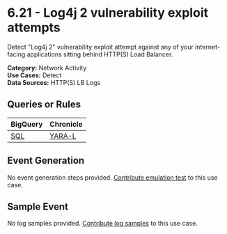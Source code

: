# 6.21 - Log4j 2 vulnerability exploit attempts
Detect "Log4j 2" vulnerability exploit attempt against any of your internet-facing applications
sitting behind HTTP(S) Load Balancer.


**Category:** Network Activity
</br>
**Use Cases:** Detect
</br>
**Data Sources:** HTTP(S) LB Logs
</br>

## Queries or Rules
BigQuery | Chronicle |
--- | --- |
[SQL](../../sql/6_21_log4j_exploit_attempts.sql) | [YARA-L](../../yaral/6_21_log4j_exploit_attempts.yaral)

## Event Generation
No event generation steps provided. [Contribute emulation test](../../CONTRIBUTING.md) to this use case.

## Sample Event
No log samples provided. [Contribute log samples](../../CONTRIBUTING.md) to this use case.

